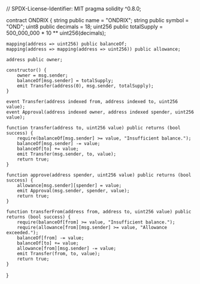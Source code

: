 // SPDX-License-Identifier: MIT
pragma solidity ^0.8.0;

contract ONDRIX {
    string public name = "ONDRIX";
    string public symbol = "OND";
    uint8 public decimals = 18;
    uint256 public totalSupply = 500_000_000 * 10 ** uint256(decimals);

    mapping(address => uint256) public balanceOf;
    mapping(address => mapping(address => uint256)) public allowance;

    address public owner;

    constructor() {
        owner = msg.sender;
        balanceOf[msg.sender] = totalSupply;
        emit Transfer(address(0), msg.sender, totalSupply);
    }

    event Transfer(address indexed from, address indexed to, uint256 value);
    event Approval(address indexed owner, address indexed spender, uint256 value);

    function transfer(address to, uint256 value) public returns (bool success) {
        require(balanceOf[msg.sender] >= value, "Insufficient balance.");
        balanceOf[msg.sender] -= value;
        balanceOf[to] += value;
        emit Transfer(msg.sender, to, value);
        return true;
    }

    function approve(address spender, uint256 value) public returns (bool success) {
        allowance[msg.sender][spender] = value;
        emit Approval(msg.sender, spender, value);
        return true;
    }

    function transferFrom(address from, address to, uint256 value) public returns (bool success) {
        require(balanceOf[from] >= value, "Insufficient balance.");
        require(allowance[from][msg.sender] >= value, "Allowance exceeded.");
        balanceOf[from] -= value;
        balanceOf[to] += value;
        allowance[from][msg.sender] -= value;
        emit Transfer(from, to, value);
        return true;
    }
}

